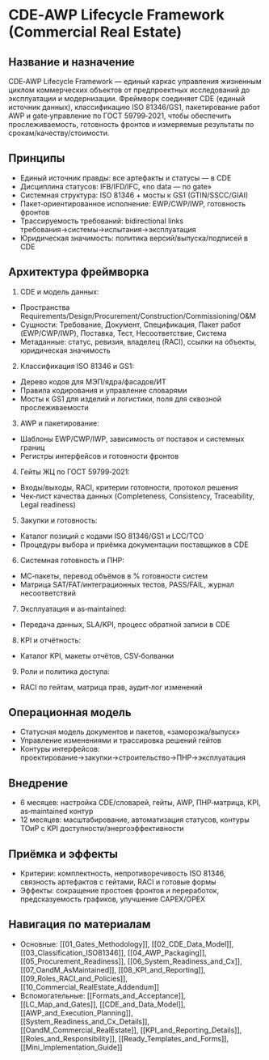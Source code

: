 # CDE‑AWP Lifecycle Framework (Commercial Real Estate)

## Название и назначение
CDE‑AWP Lifecycle Framework — единый каркас управления жизненным циклом коммерческих объектов от предпроектных исследований до эксплуатации и модернизации. Фреймворк соединяет CDE (единый источник данных), классификацию ISO 81346/GS1, пакетирование работ AWP и gate‑управление по ГОСТ 59799‑2021, чтобы обеспечить прослеживаемость, готовность фронтов и измеряемые результаты по срокам/качеству/стоимости.

## Принципы
- Единый источник правды: все артефакты и статусы — в CDE
- Дисциплина статусов: IFB/IFD/IFC, «no data — no gate»
- Системная структура: ISO 81346 + мосты к GS1 (GTIN/SSCC/GIAI)
- Пакет‑ориентированное исполнение: EWP/CWP/IWP, готовность фронтов
- Трассируемость требований: bidirectional links требования→системы→испытания→эксплуатация
- Юридическая значимость: политика версий/выпуска/подписей в CDE

## Архитектура фреймворка
1) CDE и модель данных:
- Пространства Requirements/Design/Procurement/Construction/Commissioning/O&M
- Сущности: Требование, Документ, Спецификация, Пакет работ (EWP/CWP/IWP), Поставка, Тест, Несоответствие, Система
- Метаданные: статус, ревизия, владелец (RACI), ссылки на объекты, юридическая значимость

2) Классификация ISO 81346 и GS1:
- Дерево кодов для МЭП/ядра/фасадов/ИТ
- Правила кодирования и управление словарями
- Мосты к GS1 для изделий и логистики, поля для сквозной прослеживаемости

3) AWP и пакетирование:
- Шаблоны EWP/CWP/IWP, зависимость от поставок и системных границ
- Регистры интерфейсов и готовности фронтов

4) Гейты ЖЦ по ГОСТ 59799‑2021:
- Входы/выходы, RACI, критерии готовности, протокол решения
- Чек‑лист качества данных (Completeness, Consistency, Traceability, Legal readiness)

5) Закупки и готовность:
- Каталог позиций с кодами ISO 81346/GS1 и LCC/TCO
- Процедуры выбора и приёмка документации поставщиков в CDE

6) Системная готовность и ПНР:
- MC‑пакеты, перевод объёмов в % готовности систем
- Матрица SAT/FAT/интеграционных тестов, PASS/FAIL, журнал несоответствий

7) Эксплуатация и as‑maintained:
- Передача данных, SLA/KPI, процесс обратной записи в CDE

8) KPI и отчётность:
- Каталог KPI, макеты отчётов, CSV‑болванки

9) Роли и политика доступа:
- RACI по гейтам, матрица прав, аудит‑лог изменений

## Операционная модель
- Статусная модель документов и пакетов, «заморозка/выпуск»
- Управление изменениями и трассировка решений гейтов
- Контуры интерфейсов: проектирование→закупки→строительство→ПНР→эксплуатация

## Внедрение
- 6 месяцев: настройка CDE/словарей, гейты, AWP, ПНР‑матрица, KPI, as‑maintained контур
- 12 месяцев: масштабирование, автоматизация статусов, контуры ТОиР с KPI доступности/энергоэффективности

## Приёмка и эффекты
- Критерии: комплектность, непротиворечивость ISO 81346, связность артефактов с гейтами, RACI и готовые формы
- Эффекты: сокращение простоев фронтов и переработок, предсказуемость графиков, улучшение CAPEX/OPEX

## Навигация по материалам
- Основные: [[01_Gates_Methodology]], [[02_CDE_Data_Model]], [[03_Classification_ISO81346]], [[04_AWP_Packaging]], [[05_Procurement_Readiness]], [[06_System_Readiness_and_Cx]], [[07_OandM_AsMaintained]], [[08_KPI_and_Reporting]], [[09_Roles_RACI_and_Policies]], [[10_Commercial_RealEstate_Addendum]]
- Вспомогательные: [[Formats_and_Acceptance]], [[LC_Map_and_Gates]], [[CDE_and_Data_Model]], [[AWP_and_Execution_Planning]], [[System_Readiness_and_Cx_Details]], [[OandM_Commercial_RealEstate]], [[KPI_and_Reporting_Details]], [[Roles_and_Responsibility]], [[Ready_Templates_and_Forms]], [[Mini_Implementation_Guide]]
